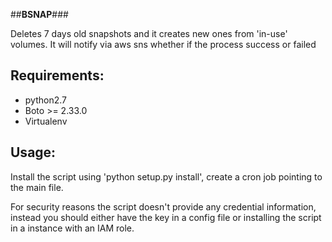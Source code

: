 
##**BSNAP**###

Deletes 7 days old snapshots and it creates new ones from 'in-use' volumes.
It will notify via aws sns whether if the process success or failed


## **Requirements:** ##

 - python2.7
 - Boto >= 2.33.0
 - Virtualenv

## **Usage:** ##

Install the script using 'python setup.py install',
create a cron job pointing to the main file.

For security reasons the script doesn't provide any 
credential information, instead you should either
have the key in a config file or installing the script in a
instance with an IAM role. 